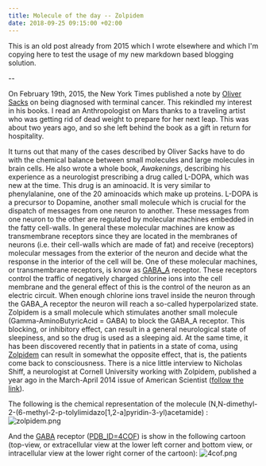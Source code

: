 ```yaml
---
title: Molecule of the day -- Zolpidem
date: 2018-09-25 09:15:00 +02:00
---
```


This is an old post already from 2015 which I wrote elsewhere and which I'm copying here to test the usage of my new markdown based blogging solution.

--

On February 19th, 2015, the New York Times published a note by [Oliver Sacks](http://nyti.ms/17u5LNP) on being diagnosed with terminal cancer. This rekindled my interest in his books. I read an Anthropologist on Mars thanks to a traveling artist who was getting rid of dead weight to prepare for her next leap. This was about two years ago, and so she left behind the book as a gift in return for hospitality. 

It turns out that many of the cases described by Oliver Sacks have to do with the chemical balance between small molecules and large molecules in brain cells. He also wrote a whole book, *Awakenings*, describing his experience as a neurologist prescribing a drug called L-DOPA, which was new at the time. This drug is an aminoacid. It is very similar to phenylalanine, one of the 20 aminoacids which make up proteins. L-DOPA is a precursor to Dopamine, another small molecule which is crucial for the dispatch of messages from one neuron to another. These messages from one neuron to the other are regulated by molecular machines embedded in the fatty cell-walls. In general these molecular machines are know as transmembrane receptors since they are located in the membranes of neurons (i.e. their cell-walls which are made of fat) and receive (receptors) molecular messages from the exterior of the neuron and decide what the response in the interior of the cell will be. One of these molecular machines, or transmembrane receptors, is know as [GABA_A](http://en.wikipedia.org/wiki/GABAA_receptor) receptor. These receptors control the traffic of negatively charged chlorine ions into the cell membrane and the general effect of this is the control of the neuron as an electric circuit. When enough chlorine ions travel inside the neuron through the GABA_A receptor the neuron will reach a so-called hyperpolarized state. Zolpidem is a small molecule which stimulates another small molecule (Gamma-AminoButyricAcid = GABA) to block the GABA_A receptor. This blocking, or inhibitory effect, can result in a general neurological state of sleepiness, and so the drug is used as a sleeping aid. At the same time, it has been discovered recently that in patients in a state of coma, using [Zolpidem](http://en.wikipedia.org/wiki/Zolpidem) can result in somewhat the opposite effect, that is, the patients come back to consciousness. There is a nice little interview to Nicholas Shiff, a neurologist at Cornell University working with Zolpidem, published a year ago in the March-April 2014 issue of American Scientist ([follow the link](https://www.americanscientist.org/article/first-person-exploring-the-unconscious-brain)). 

The following is the chemical representation of the molecule (N,N-dimethyl-2-(6-methyl-2-p-tolylimidazo[1,2-a]pyridin-3-yl)acetamide) :
![zolpidem.png](/uploads/zolpidem.png)

And the [GABA](http://www.ncbi.nlm.nih.gov/pmc/articles/PMC4167603/) receptor ([PDB_ID=4COF](http://pdb.org/pdb/explore/explore.do?structureId=4cof)) is show in the following cartoon (top-view, or extracellular view at the lower left corner and bottom view, or intracellular view at the lower right corner of the cartoon):
![4cof.png](/uploads/4cof.png)